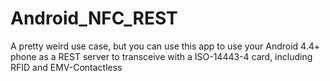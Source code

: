 # Android_NFC_REST
A pretty weird use case, but you can use this app to use your Android 4.4+ phone as a REST server to transceive with a ISO-14443-4 card, including RFID and EMV-Contactless
